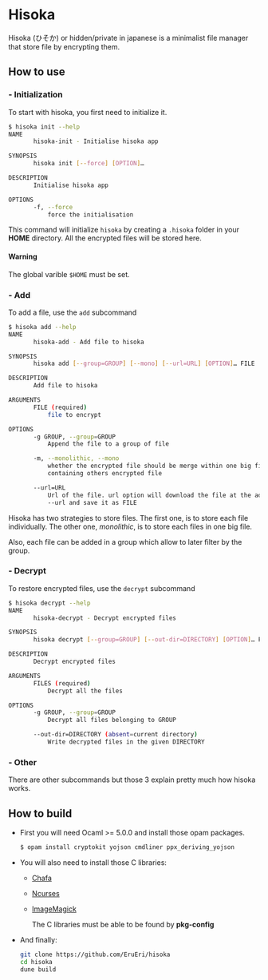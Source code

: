 # Hisoka

Hisoka (ひそか) or hidden/private in japanese is a minimalist file manager that store file by encrypting them.

## How to use

### - **Initialization**

To start with hisoka, you first need to initialize it.

```sh
$ hisoka init --help
NAME
       hisoka-init - Initialise hisoka app

SYNOPSIS
       hisoka init [--force] [OPTION]…

DESCRIPTION
       Initialise hisoka app

OPTIONS
       -f, --force
           force the initialisation
```
This command will initialize ```hisoka``` by creating a ```.hisoka``` folder in your **HOME** directory.
All the encrypted files will be stored here.

#### **Warning**
The global varible ```$HOME``` must be set.

### - **Add**
To add a file, use the ```add``` subcommand
```sh
$ hisoka add --help
NAME
       hisoka-add - Add file to hisoka

SYNOPSIS
       hisoka add [--group=GROUP] [--mono] [--url=URL] [OPTION]… FILE

DESCRIPTION
       Add file to hisoka

ARGUMENTS
       FILE (required)
           file to encrypt

OPTIONS
       -g GROUP, --group=GROUP
           Append the file to a group of file

       -m, --monolithic, --mono
           whether the encrypted file should be merge within one big file
           containing others encrypted file

       --url=URL
           Url of the file. url option will download the file at the address
           --url and save it as FILE
```
Hisoka has two strategies to store files. The first one, is to store each file individually. The other one, _monolithic_, is to store each files in one big file.

Also, each file can be added in a group which allow to later filter by the group.

### - **Decrypt**
To restore encrypted files, use the ```decrypt``` subcommand
```sh
$ hisoka decrypt --help
NAME
       hisoka-decrypt - Decrypt encrypted files

SYNOPSIS
       hisoka decrypt [--group=GROUP] [--out-dir=DIRECTORY] [OPTION]… FILES…

DESCRIPTION
       Decrypt encrypted files

ARGUMENTS
       FILES (required)
           Decrypt all the files

OPTIONS
       -g GROUP, --group=GROUP
           Decrypt all files belonging to GROUP

       --out-dir=DIRECTORY (absent=current directory)
           Write decrypted files in the given DIRECTORY
```

### - **Other**
There are other subcommands but those 3 explain pretty much how hisoka works.


## How to build
- First you will need Ocaml >= 5.0.0 and install those opam packages.
    ```sh
    $ opam install cryptokit yojson cmdliner ppx_deriving_yojson
    ```

- You will also need to install those C libraries:
  - [Chafa](https://github.com/hpjansson/chafa)
  - [Ncurses](https://invisible-island.net/ncurses/ncurses.html)
  - [ImageMagick](https://github.com/imagemagick/imagemagick)
    
    The C libraries must be able to be found by **pkg-config**

- And finally:
  ```sh
  git clone https://github.com/EruEri/hisoka
  cd hisoka
  dune build
  ```



